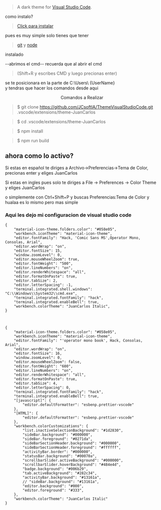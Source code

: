 
> A dark theme for [Visual Studio Code](http://code.visualstudio.com).

como instalo?
>[Click para instalar](https://marketplace.visualstudio.com/items?itemName=JCsoftIA.JCsoftIA)


pues es muy simple solo tienes que tener

>[git](https://git-scm.com/downloads)
y
>[node](https://nodejs.org/es/download/)

instalado 

--abrimos el cmd--
recuerda  que al abrir el cmd

>(Shift+R y escribes CMD y luego precionas enter)

se te posicionara en la parte de C:\Users\ {UserName}\
y tendras que hacer los comandos desde aqui

<p align="center" color='green'>Comandos a Realizar</p>


>$ git clone https://github.com/JCsoftIA/ThemeVisualStudioCode.git .vscode/extensions/theme-JuanCarlos

>$ cd .vscode/extensions/theme-JuanCarlos

>$ npm install

>$ npm run build



##  ahora como lo activo?

Si estas en español te diriges a Archivo->Preferencias->Tema de Color, precionas enter y eliges JuanCarlos

Si estas en ingles pues solo te diriges a File -> Preferences -> Color Theme y eliges JuanCarlos


o simplemente con Ctrl+Shift+P y buscas Preferencias:Tema de Color y hualaa es lo mismo pero mas simple 


### Aqui les dejo mi configuracion de visual studio code
```
{
    "material-icon-theme.folders.color": "#058e05",
    "workbench.iconTheme": "material-icon-theme",
    "editor.fontFamily": "Hack, 'Comic Sans MS',Operator Mono, Consolas, Arial",
    "editor.wordWrap": "on",
    "editor.fontSize": 15,
    "window.zoomLevel": 0,
    "editor.mouseWheelZoom": true,
    "editor.fontWeight": "500",
    "editor.lineNumbers": "on",
    "editor.renderWhitespace": "all",
    "editor.formatOnPaste": true,
    "editor.tabSize": 2,
    "editor.letterSpacing": -1,
    "terminal.integrated.shell.windows": "C:\\Windows\\System32\\cmd.exe",
    "terminal.integrated.fontFamily": "hack",
    "terminal.integrated.enableBell": true,
    "workbench.colorTheme": "JuanCarlos Italic",
}



```
```
{
    "material-icon-theme.folders.color": "#058e05",
    "workbench.iconTheme": "material-icon-theme",
    "editor.fontFamily": "'operator mono book', Hack, Consolas, Arial",
    "editor.wordWrap": "on",
    "editor.fontSize": 16,
    "window.zoomLevel": 0,
    "editor.mouseWheelZoom": false,
    "editor.fontWeight": "600",
    "editor.lineNumbers": "on",
    "editor.renderWhitespace": "all",
    "editor.formatOnPaste": true,
    "editor.tabSize": 4,
    "editor.letterSpacing": 0,
    "terminal.integrated.fontFamily": "hack",
    "terminal.integrated.enableBell": true,
    "[javascript]": {
        "editor.defaultFormatter": "esbenp.prettier-vscode"
    },
    "[HTML]": {
        "editor.defaultFormatter": "esbenp.prettier-vscode"
    },
    "workbench.colorCustomizations": {
        "list.inactiveSelectionBackground": "#1d2830",
        "sideBar.background": "#000000",
        "sideBar.foreground": "#0271da",
        "sideBarSectionHeader.background": "#000000",
        "sideBarSectionHeader.foreground": "#ffffff",
        "activityBar.border": "#000000",
        "statusBar.background": "#00070a",
        "scrollbarSlider.activeBackground": "#000000",
        "scrollbarSlider.hoverBackground": "#484e4d",
        "badge.background": "#006b29",
        "tab.activeBackground": "#282c34",
        "activityBar.background": "#13161a",
        // "sideBar.background": "#13161a",
        "editor.background": "#000",
        "editor.foreground": "#333",
    },
    "workbench.colorTheme": "JuanCarlos Italic"
}
```

